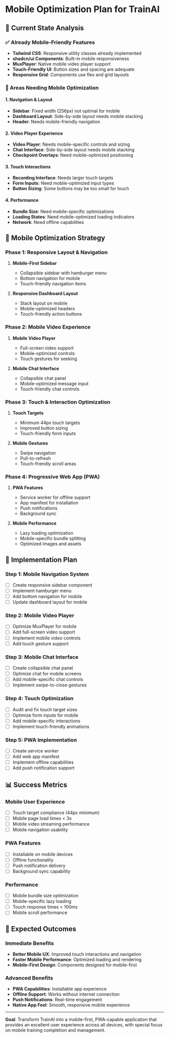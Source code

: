 # Mobile Optimization Plan for TrainAI

## 🎯 Current State Analysis

### ✅ Already Mobile-Friendly Features
- **Tailwind CSS**: Responsive utility classes already implemented
- **shadcn/ui Components**: Built-in mobile responsiveness
- **MuxPlayer**: Native mobile video player support
- **Touch-Friendly UI**: Button sizes and spacing are adequate
- **Responsive Grid**: Components use flex and grid layouts

### 🔧 Areas Needing Mobile Optimization

#### 1. **Navigation & Layout**
- **Sidebar**: Fixed width (256px) not optimal for mobile
- **Dashboard Layout**: Side-by-side layout needs mobile stacking
- **Header**: Needs mobile-friendly navigation

#### 2. **Video Player Experience**
- **Video Player**: Needs mobile-specific controls and sizing
- **Chat Interface**: Side-by-side layout needs mobile stacking
- **Checkpoint Overlays**: Need mobile-optimized positioning

#### 3. **Touch Interactions**
- **Recording Interface**: Needs larger touch targets
- **Form Inputs**: Need mobile-optimized input types
- **Button Sizing**: Some buttons may be too small for touch

#### 4. **Performance**
- **Bundle Size**: Need mobile-specific optimizations
- **Loading States**: Need mobile-optimized loading indicators
- **Network**: Need offline capabilities

## 📱 Mobile Optimization Strategy

### Phase 1: Responsive Layout & Navigation
1. **Mobile-First Sidebar**
   - Collapsible sidebar with hamburger menu
   - Bottom navigation for mobile
   - Touch-friendly navigation items

2. **Responsive Dashboard Layout**
   - Stack layout on mobile
   - Mobile-optimized headers
   - Touch-friendly action buttons

### Phase 2: Mobile Video Experience
1. **Mobile Video Player**
   - Full-screen video support
   - Mobile-optimized controls
   - Touch gestures for seeking

2. **Mobile Chat Interface**
   - Collapsible chat panel
   - Mobile-optimized message input
   - Touch-friendly chat controls

### Phase 3: Touch & Interaction Optimization
1. **Touch Targets**
   - Minimum 44px touch targets
   - Improved button sizing
   - Touch-friendly form inputs

2. **Mobile Gestures**
   - Swipe navigation
   - Pull-to-refresh
   - Touch-friendly scroll areas

### Phase 4: Progressive Web App (PWA)
1. **PWA Features**
   - Service worker for offline support
   - App manifest for installation
   - Push notifications
   - Background sync

2. **Mobile Performance**
   - Lazy loading optimization
   - Mobile-specific bundle splitting
   - Optimized images and assets

## 🎯 Implementation Plan

### Step 1: Mobile Navigation System
- [ ] Create responsive sidebar component
- [ ] Implement hamburger menu
- [ ] Add bottom navigation for mobile
- [ ] Update dashboard layout for mobile

### Step 2: Mobile Video Player
- [ ] Optimize MuxPlayer for mobile
- [ ] Add full-screen video support
- [ ] Implement mobile video controls
- [ ] Add touch gesture support

### Step 3: Mobile Chat Interface
- [ ] Create collapsible chat panel
- [ ] Optimize chat for mobile screens
- [ ] Add mobile-specific chat controls
- [ ] Implement swipe-to-close gestures

### Step 4: Touch Optimization
- [ ] Audit and fix touch target sizes
- [ ] Optimize form inputs for mobile
- [ ] Add mobile-specific interactions
- [ ] Implement touch-friendly animations

### Step 5: PWA Implementation
- [ ] Create service worker
- [ ] Add web app manifest
- [ ] Implement offline capabilities
- [ ] Add push notification support

## 📊 Success Metrics

### Mobile User Experience
- [ ] Touch target compliance (44px minimum)
- [ ] Mobile page load times < 3s
- [ ] Mobile video streaming performance
- [ ] Mobile navigation usability

### PWA Features
- [ ] Installable on mobile devices
- [ ] Offline functionality
- [ ] Push notification delivery
- [ ] Background sync capability

### Performance
- [ ] Mobile bundle size optimization
- [ ] Mobile-specific lazy loading
- [ ] Touch response times < 100ms
- [ ] Mobile scroll performance

## 🚀 Expected Outcomes

### Immediate Benefits
- **Better Mobile UX**: Improved touch interactions and navigation
- **Faster Mobile Performance**: Optimized loading and rendering
- **Mobile-First Design**: Components designed for mobile-first

### Advanced Benefits
- **PWA Capabilities**: Installable app experience
- **Offline Support**: Works without internet connection
- **Push Notifications**: Real-time engagement
- **Native App Feel**: Smooth, responsive mobile experience

---

**Goal**: Transform TrainAI into a mobile-first, PWA-capable application that provides an excellent user experience across all devices, with special focus on mobile training completion and management.
